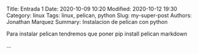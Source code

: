 Title: Entrada 1
Date: 2020-10-09 10:20
Modified: 2020-10-12 19:30
Category: linux
Tags: linux, pelican, python
Slug: my-super-post
Authors: Jonathan Marquez
Summary: Instalacion de pelican con python

Para instalar pelican tendremos que poner
pip install pelican markdown

...
